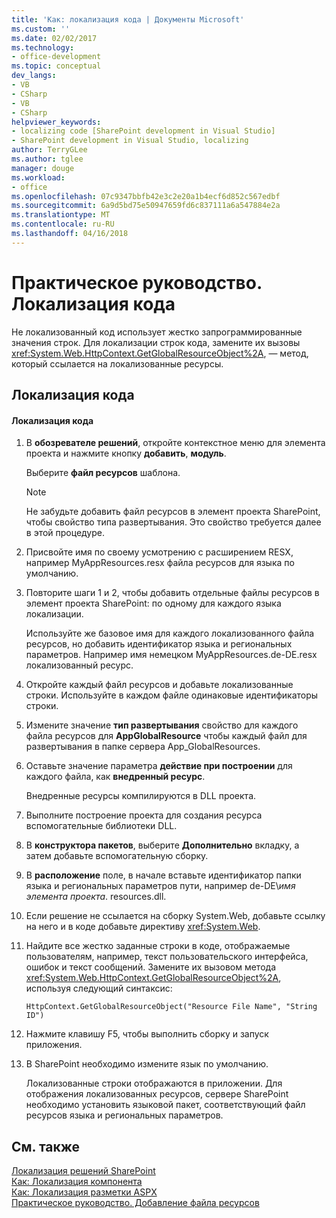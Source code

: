 ```yaml
---
title: 'Как: локализация кода | Документы Microsoft'
ms.custom: ''
ms.date: 02/02/2017
ms.technology:
- office-development
ms.topic: conceptual
dev_langs:
- VB
- CSharp
- VB
- CSharp
helpviewer_keywords:
- localizing code [SharePoint development in Visual Studio]
- SharePoint development in Visual Studio, localizing
author: TerryGLee
ms.author: tglee
manager: douge
ms.workload:
- office
ms.openlocfilehash: 07c9347bbfb42e3c2e20a1b4ecf6d852c567edbf
ms.sourcegitcommit: 6a9d5bd75e50947659fd6c837111a6a547884e2a
ms.translationtype: MT
ms.contentlocale: ru-RU
ms.lasthandoff: 04/16/2018
---
```

# <a name="how-to-localize-code"></a>Практическое руководство. Локализация кода
  Не локализованный код использует жестко запрограммированные значения строк. Для локализации строк кода, замените их вызовы <xref:System.Web.HttpContext.GetGlobalResourceObject%2A>, — метод, который ссылается на локализованные ресурсы.  
  
## <a name="localizing-code"></a>Локализация кода  
  
#### <a name="to-localize-code"></a>Локализация кода  
  
1.  В **обозревателе решений**, откройте контекстное меню для элемента проекта и нажмите кнопку **добавить**, **модуль**.  
  
     Выберите **файл ресурсов** шаблона.  
  
    > [!NOTE]  
    >  Не забудьте добавить файл ресурсов в элемент проекта SharePoint, чтобы свойство типа развертывания. Это свойство требуется далее в этой процедуре.  
  
2.  Присвойте имя по своему усмотрению с расширением RESX, например MyAppResources.resx файла ресурсов для языка по умолчанию.  
  
3.  Повторите шаги 1 и 2, чтобы добавить отдельные файлы ресурсов в элемент проекта SharePoint: по одному для каждого языка локализации.  
  
     Используйте же базовое имя для каждого локализованного файла ресурсов, но добавить идентификатор языка и региональных параметров. Например имя немецком MyAppResources.de-DE.resx локализованный ресурс.  
  
4.  Откройте каждый файл ресурсов и добавьте локализованные строки. Используйте в каждом файле одинаковые идентификаторы строки.  
  
5.  Измените значение **тип развертывания** свойство для каждого файла ресурсов для **AppGlobalResource** чтобы каждый файл для развертывания в папке сервера App_GlobalResources.  
  
6.  Оставьте значение параметра **действие при построении** для каждого файла, как **внедренный ресурс**.  
  
     Внедренные ресурсы компилируются в DLL проекта.  
  
7.  Выполните построение проекта для создания ресурса вспомогательные библиотеки DLL.  
  
8.  В **конструктора пакетов**, выберите **Дополнительно** вкладку, а затем добавьте вспомогательную сборку.  
  
9. В **расположение** поле, в начале вставьте идентификатор папки языка и региональных параметров пути, например de-DE\\*имя элемента проекта*. resources.dll.  
  
10. Если решение не ссылается на сборку System.Web, добавьте ссылку на него и в коде добавьте директиву <xref:System.Web>.  
  
11. Найдите все жестко заданные строки в коде, отображаемые пользователям, например, текст пользовательского интерфейса, ошибок и текст сообщений. Замените их вызовом метода <xref:System.Web.HttpContext.GetGlobalResourceObject%2A>, используя следующий синтаксис:  
  
    ```  
    HttpContext.GetGlobalResourceObject("Resource File Name", "String ID")  
    ```  
  
12. Нажмите клавишу F5, чтобы выполнить сборку и запуск приложения.  
  
13. В SharePoint необходимо измените язык по умолчанию.  
  
     Локализованные строки отображаются в приложении. Для отображения локализованных ресурсов, сервере SharePoint необходимо установить языковой пакет, соответствующий файл ресурсов языка и региональных параметров.  
  
## <a name="see-also"></a>См. также  
 [Локализация решений SharePoint](../sharepoint/localizing-sharepoint-solutions.md)   
 [Как: Локализация компонента](../sharepoint/how-to-localize-a-feature.md)   
 [Как: Локализация разметки ASPX](../sharepoint/how-to-localize-aspx-markup.md)   
 [Практическое руководство. Добавление файла ресурсов](../sharepoint/how-to-add-a-resource-file.md)  
  
  